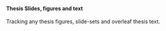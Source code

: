 #### Thesis Slides, figures and text

Tracking any thesis figures, slide-sets and overleaf thesis text. 
